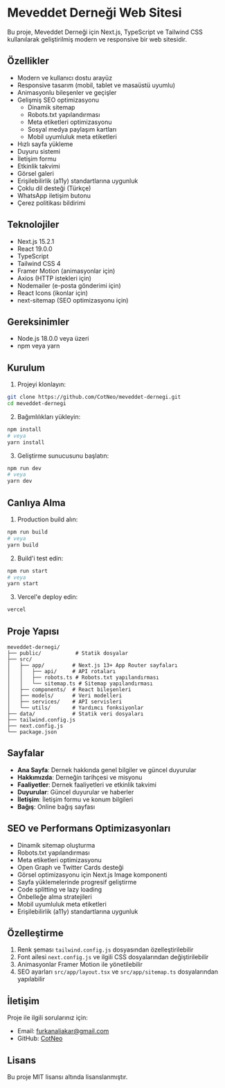 # Meveddet Derneği Web Sitesi

Bu proje, Meveddet Derneği için Next.js, TypeScript ve Tailwind CSS kullanılarak geliştirilmiş modern ve responsive bir web sitesidir.

## Özellikler

- Modern ve kullanıcı dostu arayüz
- Responsive tasarım (mobil, tablet ve masaüstü uyumlu)
- Animasyonlu bileşenler ve geçişler
- Gelişmiş SEO optimizasyonu
  - Dinamik sitemap
  - Robots.txt yapılandırması
  - Meta etiketleri optimizasyonu
  - Sosyal medya paylaşım kartları
  - Mobil uyumluluk meta etiketleri
- Hızlı sayfa yükleme
- Duyuru sistemi
- İletişim formu
- Etkinlik takvimi
- Görsel galeri
- Erişilebilirlik (a11y) standartlarına uygunluk
- Çoklu dil desteği (Türkçe)
- WhatsApp iletişim butonu
- Çerez politikası bildirimi

## Teknolojiler

- Next.js 15.2.1
- React 19.0.0
- TypeScript
- Tailwind CSS 4
- Framer Motion (animasyonlar için)
- Axios (HTTP istekleri için)
- Nodemailer (e-posta gönderimi için)
- React Icons (ikonlar için)
- next-sitemap (SEO optimizasyonu için)

## Gereksinimler

- Node.js 18.0.0 veya üzeri
- npm veya yarn

## Kurulum

1. Projeyi klonlayın:
```bash
git clone https://github.com/CotNeo/meveddet-dernegi.git
cd meveddet-dernegi
```

2. Bağımlılıkları yükleyin:
```bash
npm install
# veya
yarn install
```

3. Geliştirme sunucusunu başlatın:
```bash
npm run dev
# veya
yarn dev
```

## Canlıya Alma

1. Production build alın:
```bash
npm run build
# veya
yarn build
```

2. Build'i test edin:
```bash
npm run start
# veya
yarn start
```

3. Vercel'e deploy edin:
```bash
vercel
```

## Proje Yapısı

```
meveddet-dernegi/
├── public/           # Statik dosyalar
├── src/
│   ├── app/         # Next.js 13+ App Router sayfaları
│   │   ├── api/     # API rotaları
│   │   ├── robots.ts # Robots.txt yapılandırması
│   │   └── sitemap.ts # Sitemap yapılandırması
│   ├── components/  # React bileşenleri
│   ├── models/      # Veri modelleri
│   ├── services/    # API servisleri
│   └── utils/       # Yardımcı fonksiyonlar
├── data/            # Statik veri dosyaları
├── tailwind.config.js
├── next.config.js
└── package.json
```

## Sayfalar

- **Ana Sayfa**: Dernek hakkında genel bilgiler ve güncel duyurular
- **Hakkımızda**: Derneğin tarihçesi ve misyonu
- **Faaliyetler**: Dernek faaliyetleri ve etkinlik takvimi
- **Duyurular**: Güncel duyurular ve haberler
- **İletişim**: İletişim formu ve konum bilgileri
- **Bağış**: Online bağış sayfası

## SEO ve Performans Optimizasyonları

- Dinamik sitemap oluşturma
- Robots.txt yapılandırması
- Meta etiketleri optimizasyonu
- Open Graph ve Twitter Cards desteği
- Görsel optimizasyonu için Next.js Image komponenti
- Sayfa yüklemelerinde progresif geliştirme
- Code splitting ve lazy loading
- Önbelleğe alma stratejileri
- Mobil uyumluluk meta etiketleri
- Erişilebilirlik (a11y) standartlarına uygunluk

## Özelleştirme

1. Renk şeması `tailwind.config.js` dosyasından özelleştirilebilir
2. Font ailesi `next.config.js` ve ilgili CSS dosyalarından değiştirilebilir
3. Animasyonlar Framer Motion ile yönetilebilir
4. SEO ayarları `src/app/layout.tsx` ve `src/app/sitemap.ts` dosyalarından yapılabilir

## İletişim

Proje ile ilgili sorularınız için:
- Email: furkanaliakar@gmail.com
- GitHub: [CotNeo](https://github.com/CotNeo)

## Lisans

Bu proje MIT lisansı altında lisanslanmıştır.
